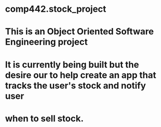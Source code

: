 # comp442.stock_project
# This is an Object Oriented Software Engineering project
# It is currently being built but the desire our to help create an app that tracks the user's stock and notify user 
# when to sell stock.
